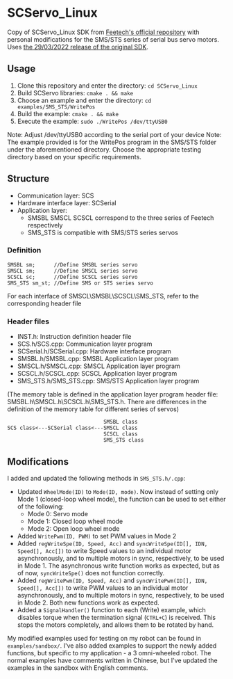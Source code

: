 # SCServo_Linux
Copy of SCServo_Linux SDK from [Feetech's official repository](https://gitee.com/ftservo/SCServoSDK/tree/master) with personal modifications for the SMS/STS series of serial bus servo motors. Uses [the 29/03/2022 release of the original SDK](https://gitee.com/ftservo/SCServoSDK/blob/master/SCServo_Linux_220329.7z).

## Usage

1. Clone this repository and enter the directory: `cd SCServo_Linux`
2. Build SCServo libraries: `cmake . && make`
3. Choose an example and enter the directory: `cd examples/SMS_STS/WritePos`
4. Build the example: `cmake . && make`
5. Execute the example: `sudo ./WritePos /dev/ttyUSB0`
   
Note: Adjust /dev/ttyUSB0 according to the serial port of your device
Note: The example provided is for the WritePos program in the SMS/STS folder under the aforementioned directory. Choose the appropriate testing directory based on your specific requirements. 

## Structure

* Communication layer: SCS
* Hardware interface layer: SCSerial
* Application layer:
    * SMSBL SMSCL SCSCL correspond to the three series of Feetech respectively
    * SMS_STS is compatible with SMS/STS series servos

### Definition

```
SMSBL sm;      //Define SMSBL series servo
SMSCL sm;      //Define SMSCL series servo
SCSCL sc;      //Define SCSCL series servo
SMS_STS sm_st; //Define SMS or STS series servo
```

For each interface of SMSCL\SMSBL\SCSCL\SMS_STS, refer to the corresponding header file

### Header files

* INST.h:                  Instruction definition header file
* SCS.h/SCS.cpp:           Communication layer program
* SCSerial.h/SCSerial.cpp: Hardware interface program
* SMSBL.h/SMSBL.cpp:       SMSBL Application layer program
* SMSCL.h/SMSCL.cpp:       SMSCL Application layer program
* SCSCL.h/SCSCL.cpp:       SCSCL Application layer program
* SMS_STS.h/SMS_STS.cpp:   SMS/STS Application layer program

(The memory table is defined in the application layer program header file: SMSBL.h\SMSCL.h\SCSCL.h\SMS_STS.h. There are differences in the definition of the memory table for different series of servos)

```
                               SMSBL class
SCS class<---SCSerial class<---SMSCL class
                               SCSCL class
                               SMS_STS class
```

## Modifications

I added and updated the following methods in `SMS_STS.h/.cpp`:
* Updated `WheelMode(ID)` to `Mode(ID, mode)`. Now instead of setting only Mode 1 (closed-loop wheel mode), the function can be used to set either of the following:
    * Mode 0: Servo mode
    * Mode 1: Closed loop wheel mode
    * Mode 2: Open loop wheel mode
* Added `WritePwm(ID, PWM)` to set PWM values in Mode 2
* Added `regWriteSpe(ID, Speed, Acc)` and `syncWriteSpe(ID[], IDN, Speed[], Acc[])` to write Speed values to an individual motor asynchronously, and to multiple motors in sync, respectively, to be used in Mode 1. The asynchronous write function works as expected, but as of now, `syncWriteSpe()` does not function correctly.
* Added `regWritePwm(ID, Speed, Acc)` and `syncWritePwm(ID[], IDN, Speed[], Acc[])` to write PWM values to an individual motor asynchronously, and to multiple motors in sync, respectively, to be used in Mode 2. Both new functions work as expected.
* Added a `SignalHandler()` function to each (Write) example, which disables torque when the termination signal (`CTRL+C`) is received. This stops the motors completely, and allows them to be rotated by hand.

My modified examples used for testing on my robot can be found in `examples/sandbox/`. I've also added examples to support the newly added functions, but specific to my application - a 3 omni-wheeled robot. The normal examples have comments written in Chinese, but I've updated the examples in the sandbox with English comments. 
